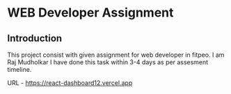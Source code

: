 # WEB Developer Assignment

## Introduction
This project consist with given assignment for web developer in fitpeo.
I am Raj Mudholkar I have done this task within 3-4 days as per assesment timeline.

URL -  https://react-dashboard12.vercel.app
